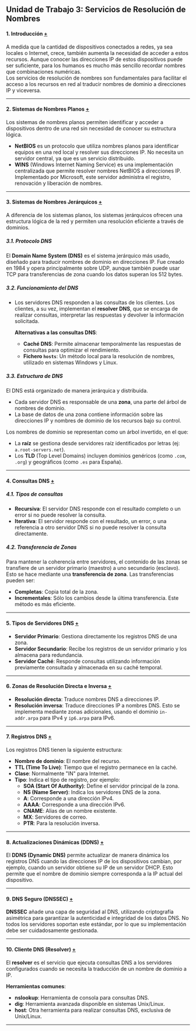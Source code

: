## **Unidad de Trabajo 3: Servicios de Resolución de Nombres**


#### **1. Introducción** [+](./SR0301.md)

A medida que la cantidad de dispositivos conectados a redes, ya sea locales o Internet, crece, también aumenta la necesidad de acceder a estos recursos. Aunque conocer las direcciones IP de estos dispositivos puede ser suficiente, para los humanos es mucho más sencillo recordar nombres que combinaciones numéricas.  
Los servicios de resolución de nombres son fundamentales para facilitar el acceso a los recursos en red al traducir nombres de dominio a direcciones IP y viceversa.

---

#### **2. Sistemas de Nombres Planos** [+](./SR0302.md)

Los sistemas de nombres planos permiten identificar y acceder a dispositivos dentro de una red sin necesidad de conocer su estructura lógica.  
- **NetBIOS** es un protocolo que utiliza nombres planos para identificar equipos en una red local y resolver sus direcciones IP. No necesita un servidor central, ya que es un servicio distribuido.  
- **WINS** (Windows Internet Naming Service) es una implementación centralizada que permite resolver nombres NetBIOS a direcciones IP. Implementado por Microsoft, este servidor administra el registro, renovación y liberación de nombres.

---

#### **3. Sistemas de Nombres Jerárquicos** [+](./SR0303.md)

A diferencia de los sistemas planos, los sistemas jerárquicos ofrecen una estructura lógica de la red y permiten una resolución eficiente a través de dominios.

##### 3.1. Protocolo DNS

El **Domain Name System (DNS)** es el sistema jerárquico más usado, diseñado para traducir nombres de dominio en direcciones IP. Fue creado en 1984 y opera principalmente sobre UDP, aunque también puede usar TCP para transferencias de zona cuando los datos superan los 512 bytes.

##### 3.2. Funcionamiento del DNS

- Los servidores DNS responden a las consultas de los clientes. Los clientes, a su vez, implementan el **resolver DNS**, que se encarga de realizar consultas, interpretar las respuestas y devolver la información solicitada.
  
  **Alternativas a las consultas DNS**:
  - **Caché DNS**: Permite almacenar temporalmente las respuestas de consultas para optimizar el rendimiento.
  - **Fichero `hosts`**: Un método local para la resolución de nombres, utilizado en sistemas Windows y Linux.

##### 3.3. Estructura de DNS

El DNS está organizado de manera jerárquica y distribuida.  
- Cada servidor DNS es responsable de una **zona**, una parte del árbol de nombres de dominio.  
- La base de datos de una zona contiene información sobre las direcciones IP y nombres de dominio de los recursos bajo su control.

Los nombres de dominio se representan como un árbol invertido, en el que:
- La **raíz** se gestiona desde servidores raíz identificados por letras (ej: `a.root-servers.net`).
- Los **TLD** (Top Level Domains) incluyen dominios genéricos (como `.com`, `.org`) y geográficos (como `.es` para España).

---

#### **4. Consultas DNS** [+](./SR0304.md)

##### 4.1. Tipos de consultas

- **Recursiva**: El servidor DNS responde con el resultado completo o un error si no puede resolver la consulta.
- **Iterativa**: El servidor responde con el resultado, un error, o una referencia a otro servidor DNS si no puede resolver la consulta directamente.

##### 4.2. Transferencia de Zonas

Para mantener la coherencia entre servidores, el contenido de las zonas se transfiere de un servidor primario (maestro) a uno secundario (esclavo). Esto se hace mediante una **transferencia de zona**. Las transferencias pueden ser:
- **Completas**: Copia total de la zona.
- **Incrementales**: Sólo los cambios desde la última transferencia. Este método es más eficiente.

---

#### **5. Tipos de Servidores DNS** [+](./SR0305.md)

- **Servidor Primario**: Gestiona directamente los registros DNS de una zona.
- **Servidor Secundario**: Recibe los registros de un servidor primario y los almacena para redundancia.
- **Servidor Caché**: Responde consultas utilizando información previamente consultada y almacenada en su caché temporal.

---

#### **6. Zonas de Resolución Directa e Inversa** [+](./SR0306.md)

- **Resolución directa**: Traduce nombres DNS a direcciones IP.
- **Resolución inversa**: Traduce direcciones IP a nombres DNS. Esto se implementa mediante zonas adicionales, usando el dominio `in-addr.arpa` para IPv4 y `ip6.arpa` para IPv6.

---

#### **7. Registros DNS** [+](./SR0307.md)

Los registros DNS tienen la siguiente estructura:
- **Nombre de dominio**: El nombre del recurso.
- **TTL (Time To Live)**: Tiempo que el registro permanece en la caché.
- **Clase**: Normalmente "IN" para Internet.
- **Tipo**: Indica el tipo de registro, por ejemplo:
  - **SOA (Start Of Authority)**: Define el servidor principal de la zona.
  - **NS (Name Server)**: Indica los servidores DNS de la zona.
  - **A**: Corresponde a una dirección IPv4.
  - **AAAA**: Corresponde a una dirección IPv6.
  - **CNAME**: Alias de un nombre existente.
  - **MX**: Servidores de correo.
  - **PTR**: Para la resolución inversa.

---

#### **8. Actualizaciones Dinámicas (DDNS)** [+](./SR0308.md)

El **DDNS (Dynamic DNS)** permite actualizar de manera dinámica los registros DNS cuando las direcciones IP de los dispositivos cambian, por ejemplo, cuando un servidor obtiene su IP de un servidor DHCP. Esto permite que el nombre de dominio siempre corresponda a la IP actual del dispositivo.

---

#### **9. DNS Seguro (DNSSEC)** [+](./SR0309.md)

**DNSSEC** añade una capa de seguridad al DNS, utilizando criptografía asimétrica para garantizar la autenticidad e integridad de los datos DNS. No todos los servidores soportan este estándar, por lo que su implementación debe ser cuidadosamente gestionada.

---

#### **10. Cliente DNS (Resolver)** [+](./SR0310.md)

El **resolver** es el servicio que ejecuta consultas DNS a los servidores configurados cuando se necesita la traducción de un nombre de dominio a IP.

**Herramientas comunes**:
- **nslookup**: Herramienta de consola para consultas DNS.
- **dig**: Herramienta avanzada disponible en sistemas Unix/Linux.
- **host**: Otra herramienta para realizar consultas DNS, exclusiva de Unix/Linux.

---
